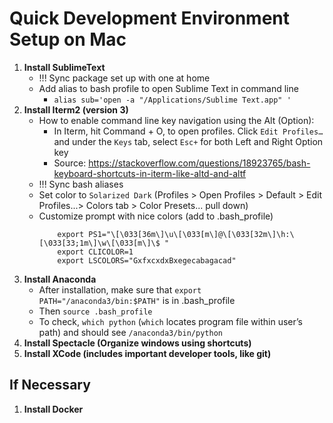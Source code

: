# Quick Development Environment Setup on Mac


1. __Install SublimeText__
	- !!! Sync package set up with one at home
	- Add alias to bash profile to open Sublime Text in command line
		- `alias sub='open -a "/Applications/Sublime Text.app" '`
2. __Install Iterm2 (version 3)__
	- How to enable command line key navigation using the Alt (Option):
		- In Iterm, hit Command + O, to open profiles. Click `Edit Profiles…` and under the `Keys` tab, select `Esc+` for both Left and Right Option key
		- Source: https://stackoverflow.com/questions/18923765/bash-keyboard-shortcuts-in-iterm-like-altd-and-altf
	- !!! Sync bash aliases
	- Set color to `Solarized Dark` (Profiles > Open Profiles > Default > Edit Profiles...> Colors tab > Color Presets... pull down)
	- Customize prompt with nice colors (add to .bash_profile)
		```
			export PS1="\[\033[36m\]\u\[\033[m\]@\[\033[32m\]\h:\[\033[33;1m\]\w\[\033[m\]\$ "
			export CLICOLOR=1
			export LSCOLORS="GxfxcxdxBxegecabagacad"
		```
3. __Install Anaconda__
	- After installation, make sure that `export PATH="/anaconda3/bin:$PATH"` is in .bash_profile
	- Then `source .bash_profile`
	- To check, `which python` (`which` locates program file within user’s path) and should see `/anaconda3/bin/python`
4. __Install Spectacle (Organize windows using shortcuts)__
5. __Install XCode (includes important developer tools, like git)__

## If Necessary

1. __Install Docker__
